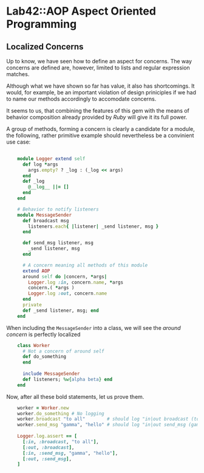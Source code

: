 # Lab42::AOP Aspect Oriented Programming

## Localized Concerns

Up to know, we have seen how to define an aspect for concerns. The way concerns are defined are, however,
limited to lists and regular expression matches.

Although what we have shown so far has value, it also has shortcomings. It would, for example, be an important
violation of design priniciples if we had to name our methods accordingly to accomodate concerns.

It seems to us, that combining the features of this gem with the means of behavior composition already provided
by _Ruby_ will give it its full power.

A group of methods, forming a concern is clearly a candidate for a module, the following, rather primitive example
should nevertheless be a convinient use case:

```ruby
    
    module Logger extend self
      def log *args 
        args.empty? ? _log : (_log << args)
      end
      def _log
        @__log__ ||= []
      end
    end

    # Behavior to notify listeners
    module MessageSender
      def broadcast msg
        listeners.each{ |listener| _send listener, msg }
      end

      def send_msg listener, msg
        _send listener, msg
      end

      # A concern meaning all methods of this module
      extend AOP
      around self do |concern, *args|
        Logger.log :in, concern.name, *args
        concern.( *args )
        Logger.log :out, concern.name
      end
      private
      def _send listener, msg; end
    end
```

When including the `MessageSender` into a class, we will see the _around_ _concern_ is perfectly localized

```ruby
    class Worker
      # Not a concern of around self
      def do_something
      end
      
      include MessageSender
      def listeners; %w{alpha beta} end
    end
```

Now, after all these bold statements, let us prove them.

```ruby
    worker = Worker.new
    worker.do_something # No logging
    worker.broadcast "to all"        # should log "in|out broadcast (to all)" twice
    worker.send_msg "gamma", "hello" # should log "in|out send_msg (gamma hello)" twice
    
    Logger.log.assert == [
      [:in, :broadcast, "to all"],
      [:out, :broadcast],
      [:in, :send_msg, "gamma", "hello"],
      [:out, :send_msg],
    ]

```



